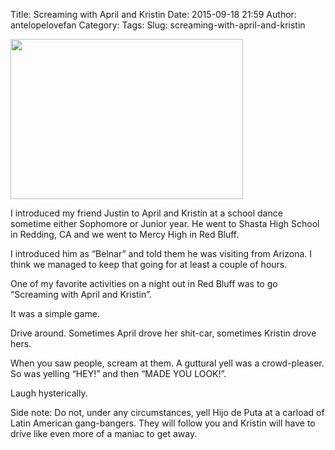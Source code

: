 Title: Screaming with April and Kristin
Date: 2015-09-18 21:59
Author: antelopelovefan
Category: 
Tags: 
Slug: screaming-with-april-and-kristin

<img src="https://cdn-images-1.medium.com/max/800/1*dtm1ekjbm_g7ZU9QbwxdWQ.jpeg" width="372" height="256" />

I introduced my friend Justin to April and Kristin at a school dance sometime either Sophomore or Junior year. He went to Shasta High School in Redding, CA and we went to Mercy High in Red Bluff.

I introduced him as “Belnar” and told them he was visiting from Arizona. I think we managed to keep that going for at least a couple of hours.

One of my favorite activities on a night out in Red Bluff was to go “Screaming with April and Kristin”.

It was a simple game.

Drive around. Sometimes April drove her shit-car, sometimes Kristin drove hers.

When you saw people, scream at them. A guttural yell was a crowd-pleaser. So was yelling “HEY!” and then “MADE YOU LOOK!”.

Laugh hysterically.

Side note: Do not, under any circumstances, yell Hijo de Puta at a carload of Latin American gang-bangers. They will follow you and Kristin will have to drive like even more of a maniac to get away.

